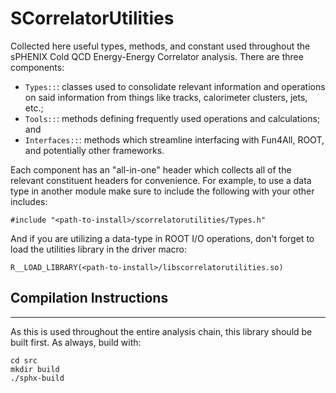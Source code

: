 # SCorrelatorUtilities 

Collected here useful types, methods, and constant used throughout the sPHENIX Cold QCD Energy-Energy
Correlator analysis. There are three components:

  - `Types::`: classes used to consolidate relevant information and operations on said information from things
     like tracks, calorimeter clusters, jets, etc.;
  - `Tools::`: methods defining frequently used operations and calculations; and
  - `Interfaces::`: methods which streamline interfacing with Fun4All, ROOT, and potentially other frameworks.

Each component has an "all-in-one" header which collects all of the relevant constituent headers for convenience.
For example, to use a data type in another module make sure to include the following with your other includes:

```
#include "<path-to-install>/scorrelatorutilities/Types.h"
```

And if you are utilizing a data-type in ROOT I/O operations, don't forget to load the utilities library in
the driver macro:

```
R__LOAD_LIBRARY(<path-to-install>/libscorrelatorutilities.so)
```

## Compilation Instructions
---------------------------

As this is used throughout the entire analysis chain, this library should be built first. As always, build with:

```
cd src
mkdir build
./sphx-build
```
